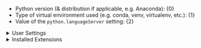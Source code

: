 -   Python version (& distribution if applicable, e.g. Anaconda): {0}
-   Type of virtual environment used (e.g. conda, venv, virtualenv, etc.): {1}
-   Value of the `python.languageServer` setting: {2}

<details>
<summary>User Settings</summary>
<p>

```
{3}{4}
```

</p>
</details>

<details>
<summary>Installed Extensions</summary>

| Extension Name | Extension Id | Version |
| -------------- | ------------ | ------- |

{5}

</details>
